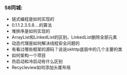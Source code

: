 ### 58同城:
* 链式编程是如何实现的
* 0.1.1.2.3.5.8....的算法
* 堆排序是如何实现的
* ArrayList和LinkedList的区别，LinkedList删除全部元素
* 动态代理是如何解决线程安全问题的
* 有看过哪些框架的源码？说说okhttp底层中的几个主要的类
* 如何架构一个项目
* 热启动和冷启动有什么区别
* Recycleview如何添加头尾布局
